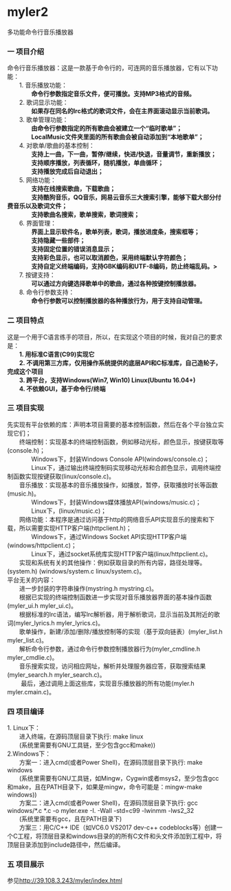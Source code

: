 # myler2
多功能命令行音乐播放器
<h3>一 项目介绍</h4>
                    <p>
                        命令行音乐播放器：这是一款基于命令行的，可连网的音乐播放器，它有以下功能：<br>
                        　　1. 音乐播放功能： <br><strong>
                        　　　　命令行参数指定音乐文件，便可播放。支持MP3格式的音频。<br></strong>
                        　　2. 歌词显示功能：<br><strong>
                        　　　　如果存在同名的lrc格式的歌词文件，会在主界面滚动显示当前歌词。</strong><br>
                        　　3. 歌单管理功能：<br><strong>
                        　　　　由命令行参数指定的所有歌曲会被建立一个“临时歌单”；<br>
                        　　　　LocalMusic文件夹里面的所有歌曲会被自动添加到“本地歌单”；</strong><br>
                        　　4. 对歌单/歌曲的基本控制：<br><strong>
                        　　　　支持上一曲，下一曲，暂停/继续，快进/快退，音量调节，重新播放；<br>
                        　　　　支持顺序播放，列表循环，随机播放，单曲循环；<br>
                        　　　　支持播放完成后自动退出；</strong><br>
                        　　5. 网络功能：<br><strong>
                        　　　　支持在线搜索歌曲，下载歌曲；<br>
                        　　　　支持酷狗音乐，QQ音乐，网易云音乐三大搜索引擎，能够下载大部分付费音乐以及歌词文件；<br>
                        　　　　支持歌曲名搜索，歌单搜索，歌词搜索；</strong><br>
                        　　6. 界面管理：<br><strong>
                        　　　　界面上显示软件名，歌单列表，歌词，播放进度条，搜索框等；<br>
                        　　　　支持隐藏一些部件；<br>
                        　　　　支持固定位置的错误消息显示；<br>
                        　　　　支持彩色显示，也可以取消颜色，采用终端默认字符颜色；<br>
                        　　　　支持自定义终端编码，支持GBK编码和UTF-8编码，防止终端乱码。></strong><br>
                        　　7. 按键支持：<br><strong>
                        　　　　可以通过方向键选择歌单中的歌曲，通过各种按键控制播放器。</strong><br>
                        　　8. 命令行参数支持：<strong><br>
                        　　　　命令行参数可以控制播放器的各种播放行为，用于支持自动管理。</strong>
                    </p>
                    <h3>二 项目特点</h4>
                    <p>这是一个用于C语言练手的项目，所以，在实现这个项目的时候，我对自己的要求是：<br><strong>
                    　　1. 用标准C语言(C99)实现它<br>
                    　　2. 不调用第三方库，仅用操作系统提供的底层API和C标准库，自己造轮子，完成这个项目<br>
                    　　3. 跨平台，支持Windows(Win7, Win10) Linux(Ubuntu 16.04+)<br>
                    　　4. 不依赖GUI，基于命令行/终端</strong><br>
                    </p>
                    <h3>三 项目实现</h3>
                    <p>先实现有平台依赖的库：声明本项目需要的基本控制函数，然后在各个平台独立实现它们；<br>
                    　　终端控制：实现基本的终端控制函数，例如移动光标，颜色显示，按键获取等(console.h)；<br>
                    　　　　Windows下，封装Windows Console API(windows/console.c)；<br>
                    　　　　Linux下，通过输出终端控制码实现移动光标和合颜色显示，调用终端控制函数实现按键获取(linux/console.c)。<br>
                    　　音乐播放：实现基本的音乐播放操作，如播放，暂停，获取播放时长等函数(music.h)。<br>
                    　　　　Windows下，封装Windows媒体播放API(windows/music.c)；<br>
                    　　　　Linux下，(linux/music.c)；<br>
                    　　网络功能：本程序是通过访问基于http的网络音乐API实现音乐的搜索和下载，所以需要实现HTTP客户端(httpclient.h)；<br>
                    　　　　Windows下，通过Windows Socket API实现HTTP客户端(windows/httpclient.c)；<br>
                    　　　　Linux下，通过socket系统库实现HTTP客户端(linux/httpclient.c)。<br>
                    　　实现和系统有关的其他操作：例如获取目录的所有内容，路径处理等。(system.h) (windows/system.c linux/system.c)。<br>
                    平台无关的内容：<br>
                    　　进一步封装的字符串操作(mystring.h mystring.c)。<br>
                    　　根据已实现的终端控制函数进一步实现对音乐播放器界面的基本操作函数(myler_ui.h myler_ui.c)。<br>
                    　　根据标准的lrc语法，编写lrc解析器，用于解析歌词，显示当前及其附近的歌词(myler_lyrics.h myler_lyrics.c)。<br>
                    　　歌单操作，新建/添加/删除/播放控制等的实现（基于双向链表）(myler_list.h myler_list.c)。<br>
                    　　解析命令行参数，通过命令行参数控制播放器行为(myler_cmdline.h myler_cmdlie.c)。<br>
                    　　音乐搜索实现，访问相应网址，解析并处理服务器应答，获取搜索结果(myler_search.h myler_search.c)。<br>　　
                    最后，通过调用上面这些库，实现音乐播放器的所有功能(myler.h myler.cmain.c)。
                    </p>
                    <h3>四 项目编译</h3>
                    <p>1. Linux下：<br>
                    　　进入终端，在源码顶层目录下执行: make linux<br>
                    　　(系统里需要有GNU工具链，至少包含gcc和make))<br>
                    2.Windows下：<br>
                    　　方案一：进入cmd(或者Power Shell)，在源码顶层目录下执行: make windows<br>
                    　　(系统里需要有GNU工具链，如Mingw，Cygwin或者msys2，至少包含gcc和make，且在PATH目录下，如果是mingw，命令可能是：mingw-make windows))<br>
                    　　方案二：进入cmd(或者Power Shell)，在源码顶层目录下执行: gcc windows/*.c *.c -o myler.exe -I. -Wall -std=c99 -lwinmm -lws2_32<br>
                    　　(系统里需要有gcc，且在PATH目录下)<br>
                    　　方案三：用C/C++ IDE（如VC6.0 VS2017 dev-c++ codeblocks等）创建一个C工程，将顶层目录和windows目录的的所有C文件和头文件添加到工程中，将顶层目录添加到include路径中，然后编译。
                    </p>
                    <h3>五 项目展示</h3>
                    <p>参见<a href="http://39.108.3.243/myler/index.html">http://39.108.3.243/myler/index.html</a></p>

